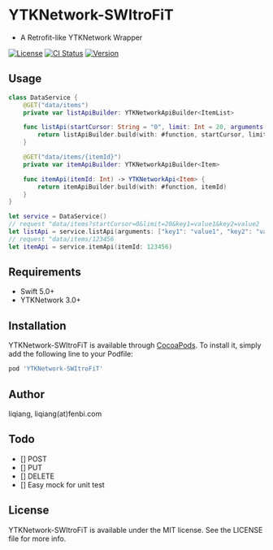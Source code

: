 # YTKNetwork-SWItroFiT
- A Retrofit-like YTKNetwork Wrapper

[![License](https://img.shields.io/cocoapods/l/YTKNetwork-SWItroFiT.svg?style=flat)](https://cocoapods.org/pods/YTKNetwork-SWItroFiT)
[![CI Status](https://img.shields.io/travis/urakalee/YTKNetwork-SWItroFiT.svg?style=flat)](https://travis-ci.org/urakalee/YTKNetwork-SWItroFiT)
[![Version](https://img.shields.io/cocoapods/v/YTKNetwork-SWItroFiT.svg?style=flat)](https://cocoapods.org/pods/YTKNetwork-SWItroFiT)

## Usage
```swift
class DataService {
    @GET("data/items")
    private var listApiBuilder: YTKNetworkApiBuilder<ItemList>

    func listApi(startCursor: String = "0", limit: Int = 20, arguments: [String: String]) -> YTKNetworkApi<ItemList> {
        return listApiBuilder.build(with: #function, startCursor, limit, arguments)
    }

    @GET("data/items/{itemId}")
    private var itemApiBuilder: YTKNetworkApiBuilder<Item>

    func itemApi(itemId: Int) -> YTKNetworkApi<Item> {
        return itemApiBuilder.build(with: #function, itemId)
    }
}

let service = DataService()
// request "data/items?startCursor=0&limit=20&key1=value1&key2=value2
let listApi = service.listApi(arguments: ["key1": "value1", "key2": "value2"])
// request "data/items/123456
let itemApi = service.itemApi(itemId: 123456)

```

## Requirements
- Swift 5.0+
- YTKNetwork 3.0+

## Installation

YTKNetwork-SWItroFiT is available through [CocoaPods](https://cocoapods.org). To install
it, simply add the following line to your Podfile:

```ruby
pod 'YTKNetwork-SWItroFiT'
```

## Author

liqiang, liqiang(at)fenbi.com

## Todo
- [] POST
- [] PUT
- [] DELETE
- [] Easy mock for unit test

## License

YTKNetwork-SWItroFiT is available under the MIT license. See the LICENSE file for more info.
